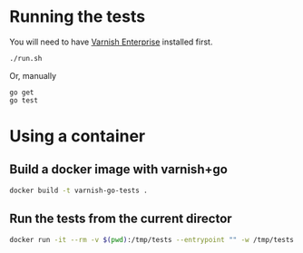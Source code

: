 # Running the tests

You will need to have [Varnish Enterprise](https://docs.varnish-software.com/varnish-enterprise/installation/) installed first.

``` bash
./run.sh
```

Or, manually

```
go get
go test
```

# Using a container

## Build a docker image with varnish+go

``` bash
docker build -t varnish-go-tests .
```

## Run the tests from the current director

``` bash
docker run -it --rm -v $(pwd):/tmp/tests --entrypoint "" -w /tmp/tests varnish-go-tests ./run.sh
```
